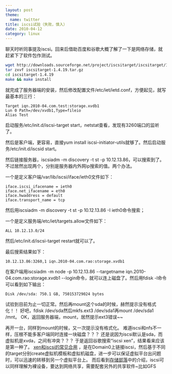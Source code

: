 ```yaml
---
layout: post
theme:
  name: twitter
title: iscsi试验（失败，慎入）
date: 2010-04-12
category: linux
---
```


聊天时听同事提及iscsi。回来后借助百度和谷歌大概了解了一下是网络存储，就赶紧下了软件包作测试。
```bash
wget http://downloads.sourceforge.net/project/iscsitarget/iscsitarget/1.4.19/iscsitarget-1.4.19.tar.gz
tar zxvf iscsitarget-1.4.19.tar.gz
cd iscsitarget-1.4.19
make && make install
```
就完成了服务器端的安装，然后修改配置文件/etc/iet/ietd.conf，方便起见，就写最基本的三行：

    Target iqn.2010-04.com.test:storage.xvdb1
    Lun 0 Path=/dev/xvdb1,Type=fileio
    Alias Test

启动服务/etc/init.d/iscsi-target start，netstat查看，发现有3260端口的监听了。

然后是客户端，更容易，直接yum install iscsi-initiator-utils就够了。然后启动服务/etc/init.d/iscsid start。

然后链接服务器，iscsiadm -m discovery -t st -p 10.12.13.86，可以搜索到了。不过居然出现两个，分别是服务器内外网ip搜索的值。两个办法。

一个是定义客户端/var/lib/iscsi/iface/ieth0文件如下：

    iface.iscsi_ifacename = ieth0
    iface.net_ifacename = eth0
    iface.hwaddress = default
    iface.transport_name = tcp

然后用iscsiadm -m discovery -t st -p 10.12.13.86 -I ieth0命令搜索；

一个是定义服务端/etc/iet/targets.allow文件如下：

    ALL 10.12.13.0/24

然后/etc/init.d/iscsi-target restart就可以了。

最后搜索结果如下：

    10.12.13.86:3260,1 iqn.2010-04.com.rao:storage.xvdb1

在客户端用iscsiadm -m node -p 10.12.13.86 --targetname iqn.2010-04.com.rao:storage.xvdb1 --login命令，就可以连上磁盘了。然后用fdisk -l命令可以看到如下输出：

    Disk /dev/sda: 750.1 GB, 750153729024 bytes

试验到目前为止一切正常。然后再mount这个sda的时候，赫然提示没有格式化！！
好吧，fdisk /dev/sda然后mkfs.ext3 /dev/sda1再mount /dev/sda1 /mnt。
OK，返回服务器端，mount，居然提示ext3错误~~

再开一台，同样到mount的时候，又一次提示没有格式化。
难道iscsi和nfs不一样，压根不能多客户端同时连接一块磁盘？？？
还是说因为iscsi默认是sda，而虚拟机是xvda，之间有冲突？？？
于是返回谷歌搜索“iscsi xen”，结果看来应该是第一种了。
[xen和iscsi的常见合用](http://www.performancemagic.com/iscsi-xen-howto/index.html)
，是在Domain0上链接iscsi，然后基于不同的target分别create虚拟机模板和虚拟机磁盘，进一步可以保证虚拟平台出问题时，可以迅速的转移到另一个虚拟平台上。
而后看到<a target="_blank" href="http://www.sansky.net/">存储部落</a>中的介绍，iscsi可以同样理解为裸设备，要达到网络共享，需要配套另外的共享软件~比如GFS
 

